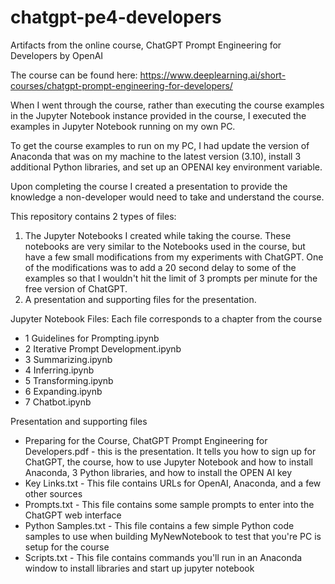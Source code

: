 # chatgpt-pe4-developers
Artifacts from the online course, ChatGPT Prompt Engineering for Developers by OpenAI

The course can be found here: https://www.deeplearning.ai/short-courses/chatgpt-prompt-engineering-for-developers/

When I went through the course, rather than executing the course examples in the Jupyter Notebook instance provided in the course, I executed the examples in Jupyter Notebook running on my own PC. 

To get the course examples to run on my PC, I had update the version of Anaconda that was on my machine to the latest version (3.10), install 3 additional Python libraries, and set up an OPENAI key environment variable. 

Upon completing the course I created a presentation to provide the knowledge a non-developer would need to take and understand the course. 

This repository contains 2 types of files:
1. The Jupyter Notebooks I created while taking the course. These notebooks are very similar to the Notebooks used in the course, but have a few small modifications from my experiments with ChatGPT. One of the modifications was to add a 20 second delay to some of the examples so that I wouldn't hit the limit of 3 prompts per minute for the free version of ChatGPT.
2. A presentation and supporting files for the presentation.

Jupyter Notebook Files: Each file corresponds to a chapter from the course
- 1 Guidelines for Prompting.ipynb
- 2 Iterative Prompt Development.ipynb
- 3 Summarizing.ipynb
- 4 Inferring.ipynb
- 5 Transforming.ipynb
- 6 Expanding.ipynb
- 7 Chatbot.ipynb

Presentation and supporting files
- Preparing for the Course, ChatGPT Prompt Engineering for Developers.pdf - this is the presentation. It tells you how to sign up for ChatGPT, the course, how to use Jupyter Notebook and how to install Anaconda, 3 Python libraries, and how to install the OPEN AI key
- Key Links.txt - This file contains URLs for OpenAI, Anaconda, and a few other sources
- Prompts.txt - This file contains some sample prompts to enter into the ChatGPT web interface
- Python Samples.txt - This file contains a few simple Python code samples to use when building MyNewNotebook
to test that you're PC is setup for the course
- Scripts.txt - This file contains commands you'll run in an Anaconda window to install libraries and start up jupyter notebook

